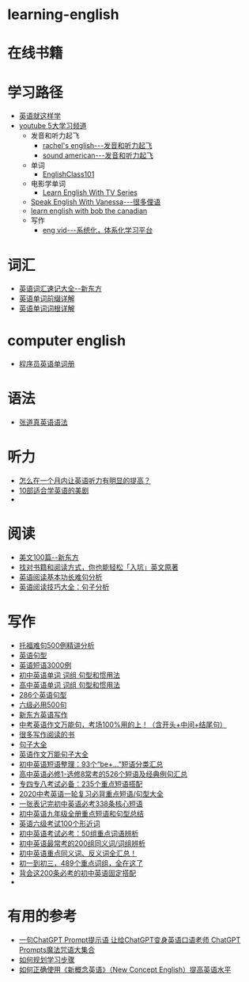 # learning-english


# 在线书籍

# 学习路径
* [英语就这样学](https://weread.qq.com/web/reader/b2932e507197bd0eb29f59a)
* [youtube 5大学习频道](https://www.youtube.com/watch?v=KRPaYW5KEO8)
  * 发音和听力起飞 
    * [rachel's english---发音和听力起飞](https://www.youtube.com/@rachelsenglish)
    * [sound american---发音和听力起飞](https://www.youtube.com/@SoundsAmerican)
  * 单词
    * [EnglishClass101](https://www.youtube.com/@EnglishClass101)
  * 电影学单词
    * [Learn English With TV Series](https://www.youtube.com/@LearnEnglishWithTVSeries)
  * [Speak English With Vanessa---很多俚语](https://www.youtube.com/@SpeakEnglishWithVanessa)
  * [learn english with bob the canadian](https://www.youtube.com/@LearnEnglishwithBobtheCanadian)
  * 写作
    * [eng vid---系统化，体系化学习平台](https://www.youtube.com/@EngVid) 

# 词汇
* [英语词汇速记大全--新东方](https://weread.qq.com/web/reader/55232430715bb6ec5529f2d)
* [英语单词前缀详解](https://weread.qq.com/web/reader/ce232210715ea90ace20348)
* [英语单词词根详解](https://weread.qq.com/web/reader/8b932e407159fa658b9a668kc81322c012c81e728d9d180)

# computer english
* [程序员英语单词册](https://www.kancloud.cn/haixu926611/study-english/112096)


# 语法
* [张道真英语语法](https://weread.qq.com/web/reader/c4132da071a12fabc411070)

# 听力

* [怎么在一个月内让英语听力有明显的提高？](https://www.zhihu.com/question/24706380/answer/387403508?utm_source=wechat_session&utm_medium=social&utm_oi=1119162453489045504)
* [10部适合学英语的美剧 ](https://www.sohu.com/a/238355321_695006)
* 
# 阅读
* [美文100篇--新东方](https://weread.qq.com/web/reader/3c432a60715aae6b3c4cdea)
* [找对书籍和阅读方式，你也能轻松「入坑」英文原著](https://sspai.com/post/58325)
* [英语阅读基本功长难句分析](https://weread.qq.com/web/reader/a2a328107192ce6fa2a414c)
* [英语阅读技巧大全：句子分析](https://weread.qq.com/web/reader/1603200071defc20160f3e8kc81322c012c81e728d9d180)

# 写作
* [托福难句500例精讲分析](https://weread.qq.com/web/reader/fc332cc0715ce95ffc33bfbkc81322c012c81e728d9d180)
* [英语句型](https://weread.qq.com/web/reader/c7432b6071593456c740800)
* [英语短语3000例](https://weread.qq.com/web/reader/69032a5072181e8d6906b0fkc81322c012c81e728d9d180)
* [初中英语单词 词组 句型和惯用法](https://weread.qq.com/web/reader/38732d60721821e73874132)
* [高中英语单词 词组 句型和惯用法](https://weread.qq.com/web/reader/0eb325b0721821e50eb0ead)
* [286个英语句型](https://weread.qq.com/web/reader/e4532cb05e19e8e4524a00a)
* [六级必用500句](https://weread.qq.com/web/reader/800323e07158c8e0800fd55ka87322c014a87ff679a21ea)
* [新东方英语写作](http://yingyu.xdf.cn/xz/)
* [中考英语作文万能句，考场100%用的上！（含开头+中间+结尾句）](http://yingyu.xdf.cn/201806/10792720_3.html)
* [很多写作阅读的书](https://www.tianfateng.cn/)
* [句子大全](http://www.1juzi.com/new/45638.html)
* [英语作文万能句子大全](http://xiaoxue.xdf.cn/201412/10175458.html)
* [初中英语短语整理：93个“be+...”短语分类汇总](http://yingyu.xdf.cn/202004/11053189_2.html)
* [高中英语必修1-选修8常考的526个短语及经典例句汇总](http://yingyu.xdf.cn/202003/11047109.html)
* [专四专八考试必备：235个重点短语搭配](http://yingyu.xdf.cn/202003/11044775.html)
* [2020中考英语一轮复习必背重点短语/句型大全](http://yingyu.xdf.cn/202002/11032614.html)
* [一张表记完初中英语必考338条核心短语](http://yingyu.xdf.cn/202002/11032838.html)
* [初中英语九年级全册重点短语和句型总结](http://yingyu.xdf.cn/202003/11039460.html)
* [英语六级考试100个形近词](http://yingyu.xdf.cn/201912/11002738.html)
* [初中英语考试必考：50组重点词语辨析](http://yingyu.xdf.cn/201910/10985549.html)
* [初中英语最常考的200组同义词/词组辨析](http://yingyu.xdf.cn/201909/10981829.html)
* [初中英语重点同义词、反义词全汇总！](http://yingyu.xdf.cn/201909/10982627_3.html)
* [初一到初三，489个重点词组，全在这了](http://yingyu.xdf.cn/201905/10910211.html)
* [背会这200条必考的初中英语固定搭配](http://yingyu.xdf.cn/201905/10907453_10.html)
* 
# 有用的参考
 * [一句ChatGPT Prompt提示语 让给ChatGPT变身英语口语老师 ChatGPT Prompts魔法咒语大集合](https://www.youtube.com/watch?v=Ut6Sx6Z_dxo)
 * [如何规划学习步骤](https://blog.csdn.net/weixin_44135121/article/details/93226590)
 * [如何正确使用《新概念英语》（New Concept English）提高英语水平](https://www.zhihu.com/question/20977466/answer/614335814?utm_source=wechat_session&utm_medium=social&utm_oi=991812777480134656)


